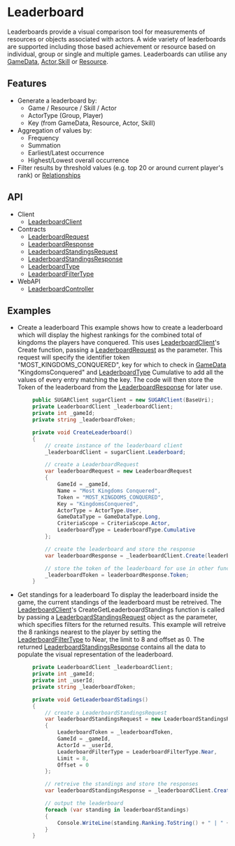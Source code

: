 # Leaderboard
Leaderboards provide a visual comparison tool for measurements of resources or objects associated with actors. A wide variety of leaderboards are supported including those based achievement or resource based on individual, group or single and multiple games. Leaderboards can utilise any [GameData](/articles/GameData), [Actor](/articles/actor),[Skill](/articles/Skills) or [Resource](/articles/Resources). 

## Features
* Generate a leaderboard by:
	* Game / Resource / Skill / Actor
	* ActorType (Group, Player)
	* Key (from GameData, Resource, Actor, Skill)
* Aggregation of values by:
	* Frequency
	* Summation
	* Earliest/Latest occurrence 
	* Highest/Lowest overall occurrence 
* Filter results by threshold values (e.g. top 20 or around current player's rank) or [Relationships](relationship.md)

## API
* Client
    * [LeaderboardClient](xref:PlayGen.SUGAR.Client.LeaderboardClient)
* Contracts
    * [LeaderboardRequest](xref:PlayGen.SUGAR.Contracts.LeaderboardRequest)
    * [LeaderboardResponse](xref:PlayGen.SUGAR.Contracts.LeaderboardResponse)
    * [LeaderboardStandingsRequest](xref:PlayGen.SUGAR.Contracts.LeaderboardStandingsRequest)
    * [LeaderboardStandingsResponse](xref:PlayGen.SUGAR.Contracts.LeaderboardStandingsResponse)
    * [LeaderboardType](xref:PlayGen.SUGAR.Contracts.LeaderboardType)
    * [LeaderboardFilterType](xref:PlayGen.SUGAR.Contracts.LeaderboardFilterType)
* WebAPI
    * [LeaderboardController](xref:PlayGen.SUGAR.WebAPI.Controllers.LeaderboardsController)

## Examples
* Create a leaderboard
	This example shows how to create a leaderboard which will display the highest rankings for the combined total of kingdoms the players have conquered. This uses [LeaderboardClient](xref:PlayGen.SUGAR.Client.LeaderboardClient)'s Create function, passing a [LeaderboardRequest](xref:PlayGen.SUGAR.Contracts.LeaderboardRequest) as the parameter. This request will specify the identifier token "MOST_KINGDOMS_CONQUERED", key for which to check in [GameData](gameData.md) "KingdomsConquered" and [LeaderboardType](xref:PlayGen.SUGAR.Contracts.LeaderboardType) Cumulative to add all the values of every entry matching the key. The code will then store the Token of the leaderboard from the [LeaderboardResponse](xref:PlayGen.SUGAR.Contracts.LeaderboardResponse) for later use.

```cs
		public SUGARClient sugarClient = new SUGARClient(BaseUri);
		private LeaderboardClient _leaderboardClient;
		private int _gameId;
		private string _leaderboardToken;

		private void CreateLeaderboard() 
		{
			// create instance of the leaderboard client
			_leaderboardClient = sugarClient.Leaderboard;

			// create a LeaderboardRequest
			var leaderboardRequest = new LeaderboardRequest 
			{
				GameId = _gameId,
				Name = "Most Kingdoms Conquered",
				Token = "MOST_KINGDOMS_CONQUERED",
				Key = "KingdomsConquered",
				ActorType = ActorType.User,
				GameDataType = GameDataType.Long,
				CriteriaScope = CriteriaScope.Actor,
				LeaderboardType	= LeaderboardType.Cumulative
			};

			// create the leaderboard and store the response
			var leaderboardResponse = _leaderboardClient.Create(leaderboardRequest);

			// store the token of the leaderboard for use in other functions
			_leaderboardToken = leaderboardResponse.Token;
		}
```

* Get standings for a leaderboard
	To display the leaderboard inside the game, the current standings of the leaderboard must be retreived. The [LeaderboardClient](xref:PlayGen.SUGAR.Client.LeaderboardClient)'s CreateGetLeaderboardStandings function is called by passing a [LeaderboardStandingsRequest](xref:PlayGen.SUGAR.Contracts.LeaderboardStandingsRequest) object as the parameter, which specifies filters for the returned results. This example will retreive the 8 rankings nearest to the player by setting the [LeaderboardFilterType](xref:PlayGen.SUGAR.Contracts.LeaderboardFilterType) to Near, the limit to 8 and offset as 0. The returned [LeaderboardStandingsResponse](xref:PlayGen.SUGAR.Contracts.LeaderboardStandingsResponse) contains all the data to populate the visual representation of the leaderboard. 


```cs
		private LeaderboardClient _leaderboardClient;
		private int _gameId;
		private int _userId;
		private string _leaderboardToken;

		private void GetLeaderboardStadings() 
		{
			// create a LeaderboardStandingsRequest
			var leaderboardStandingsRequest = new LeaderboardStandingsRequest 
			{
				LeaderboardToken = _leaderboardToken,
				GameId = _gameId,
				ActorId = _userId,
				LeaderboardFilterType = LeaderboardFilterType.Near,
				Limit = 8,
				Offset = 0
			};

			// retreive the standings and store the responses
			var leaderboardStandingsResponse = _leaderboardClient.CreateGetLeaderboardStandings(leaderboardStandingReqeusts);

			// output the leaderboard
			foreach (var standing in leaderboardStandings)
			{
				Console.WriteLine(standing.Ranking.ToString() + " | " + standing.ActorName + " | Conquered: " + standing.Value);
			}
		}
```